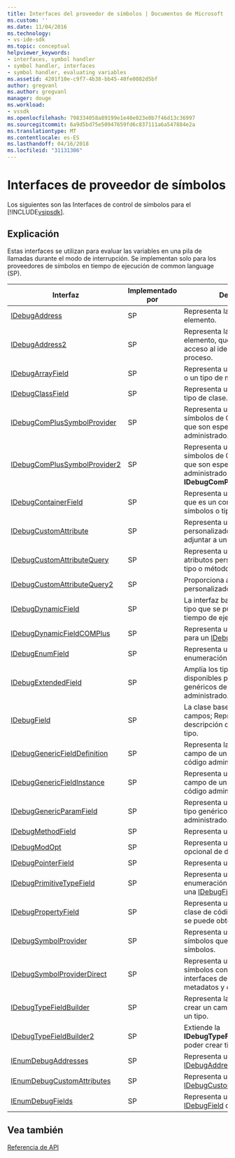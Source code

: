```yaml
---
title: Interfaces del proveedor de símbolos | Documentos de Microsoft
ms.custom: ''
ms.date: 11/04/2016
ms.technology:
- vs-ide-sdk
ms.topic: conceptual
helpviewer_keywords:
- interfaces, symbol handler
- symbol handler, interfaces
- symbol handler, evaluating variables
ms.assetid: 4201f10e-c9f7-4b38-bb45-40fe0082d5bf
author: gregvanl
ms.author: gregvanl
manager: douge
ms.workload:
- vssdk
ms.openlocfilehash: 798334058a89199e1e40e023e0b7f46d13c36997
ms.sourcegitcommit: 6a9d5bd75e50947659fd6c837111a6a547884e2a
ms.translationtype: MT
ms.contentlocale: es-ES
ms.lasthandoff: 04/16/2018
ms.locfileid: "31131306"
---
```

# <a name="symbol-provider-interfaces"></a>Interfaces de proveedor de símbolos
Los siguientes son las Interfaces de control de símbolos para el [!INCLUDE[vsipsdk](../../../extensibility/includes/vsipsdk_md.md)].  
  
## <a name="discussion"></a>Explicación  
 Estas interfaces se utilizan para evaluar las variables en una pila de llamadas durante el modo de interrupción. Se implementan solo para los proveedores de símbolos en tiempo de ejecución de common language (SP).  
  
|Interfaz|Implementado por|Descripción|  
|---------------|--------------------|-----------------|  
|[IDebugAddress](../../../extensibility/debugger/reference/idebugaddress.md)|SP|Representa la dirección de un elemento.|  
|[IDebugAddress2](../../../extensibility/debugger/reference/idebugaddress2.md)|SP|Representa la dirección de un elemento, que proporciona acceso al identificador de proceso.|  
|[IDebugArrayField](../../../extensibility/debugger/reference/idebugarrayfield.md)|SP|Representa un símbolo de matriz o un tipo de matriz.|  
|[IDebugClassField](../../../extensibility/debugger/reference/idebugclassfield.md)|SP|Representa un símbolo de clase o tipo de clase.|  
|[IDebugComPlusSymbolProvider](../../../extensibility/debugger/reference/idebugcomplussymbolprovider.md)|SP|Representa un proveedor de símbolos de COM + con métodos que son específicas de código administrado.|  
|[IDebugComPlusSymbolProvider2](../../../extensibility/debugger/reference/idebugcomplussymbolprovider2.md)|SP|Representa un proveedor de símbolos de COM + con métodos que son específicas de código administrado y extiende el **IDebugComPlusSymbolProvider**.|  
|[IDebugContainerField](../../../extensibility/debugger/reference/idebugcontainerfield.md)|SP|Representa un símbolo o el tipo que es un contenedor para otros símbolos o tipos.|  
|[IDebugCustomAttribute](../../../extensibility/debugger/reference/idebugcustomattribute.md)|SP|Representa un atributo personalizado que se puede adjuntar a un símbolo.|  
|[IDebugCustomAttributeQuery](../../../extensibility/debugger/reference/idebugcustomattributequery.md)|SP|Representa una consulta para los atributos personalizados en un tipo o método.|  
|[IDebugCustomAttributeQuery2](../../../extensibility/debugger/reference/idebugcustomattributequery2.md)|SP|Proporciona acceso a atributos personalizados en un símbolo.|  
|[IDebugDynamicField](../../../extensibility/debugger/reference/idebugdynamicfield.md)|SP|La interfaz base para cualquier tipo que se puede determinar en tiempo de ejecución.|  
|[IDebugDynamicFieldCOMPlus](../../../extensibility/debugger/reference/idebugdynamicfieldcomplus.md)|SP|Representa un campo dinámico para un [IDebugBinder](../../../extensibility/debugger/reference/idebugbinder.md) objeto.|  
|[IDebugEnumField](../../../extensibility/debugger/reference/idebugenumfield.md)|SP|Representa un tipo de enumeración.|  
|[IDebugExtendedField](../../../extensibility/debugger/reference/idebugextendedfield.md)|SP|Amplía los tipos de campos disponibles para admitir tipos genéricos de código administrado.|  
|[IDebugField](../../../extensibility/debugger/reference/idebugfield.md)|SP|La clase base para todos los campos; Representa una descripción de un símbolo o el tipo.|  
|[IDebugGenericFieldDefinition](../../../extensibility/debugger/reference/idebuggenericfielddefinition.md)|SP|Representa la definición de un campo de un tipo genérico de código administrado.|  
|[IDebugGenericFieldInstance](../../../extensibility/debugger/reference/idebuggenericfieldinstance.md)|SP|Representa una instancia de un campo de un tipo genérico de código administrado.|  
|[IDebugGenericParamField](../../../extensibility/debugger/reference/idebuggenericparamfield.md)|SP|Representa un parámetro para un tipo genérico de código administrado.|  
|[IDebugMethodField](../../../extensibility/debugger/reference/idebugmethodfield.md)|SP|Representa un método.|  
|[IDebugModOpt](../../../extensibility/debugger/reference/idebugmodopt.md)|SP|Representa un modificador opcional de depuración.|  
|[IDebugPointerField](../../../extensibility/debugger/reference/idebugpointerfield.md)|SP|Representa un puntero.|  
|[IDebugPrimitiveTypeField](../../../extensibility/debugger/reference/idebugprimitivetypefield.md)|SP|Representa un valor de enumeración de tipo primitivo de una [IDebugField](../../../extensibility/debugger/reference/idebugfield.md) interfaz.|  
|[IDebugPropertyField](../../../extensibility/debugger/reference/idebugpropertyfield.md)|SP|Representa una propiedad de una clase de código administrado que se puede obtener o establecer.|  
|[IDebugSymbolProvider](../../../extensibility/debugger/reference/idebugsymbolprovider.md)|SP|Representa un proveedor de símbolos que proporciona tipos y símbolos.|  
|[IDebugSymbolProviderDirect](../../../extensibility/debugger/reference/idebugsymbolproviderdirect.md)|SP|Representa un proveedor de símbolos con acceso directo a las interfaces de símbolos de metadatos y core.|  
|[IDebugTypeFieldBuilder](../../../extensibility/debugger/reference/idebugtypefieldbuilder.md)|SP|Representa la capacidad para crear un campo que representa un tipo.|  
|[IDebugTypeFieldBuilder2](../../../extensibility/debugger/reference/idebugtypefieldbuilder2.md)|SP|Extiende la **IDebugTypeFieldBuilder** para poder crear tipos de matriz.|  
|[IEnumDebugAddresses](../../../extensibility/debugger/reference/ienumdebugaddresses.md)|SP|Representa una colección de [IDebugAddress](../../../extensibility/debugger/reference/idebugaddress.md) objetos.|  
|[IEnumDebugCustomAttributes](../../../extensibility/debugger/reference/ienumdebugcustomattributes.md)|SP|Representa una colección de [IDebugCustomAttribute](../../../extensibility/debugger/reference/idebugcustomattribute.md) objetos.|  
|[IEnumDebugFields](../../../extensibility/debugger/reference/ienumdebugfields.md)|SP|Representa una colección de [IDebugField](../../../extensibility/debugger/reference/idebugfield.md) objetos.|  
  
## <a name="see-also"></a>Vea también  
 [Referencia de API](../../../extensibility/debugger/reference/api-reference-visual-studio-debugging.md)